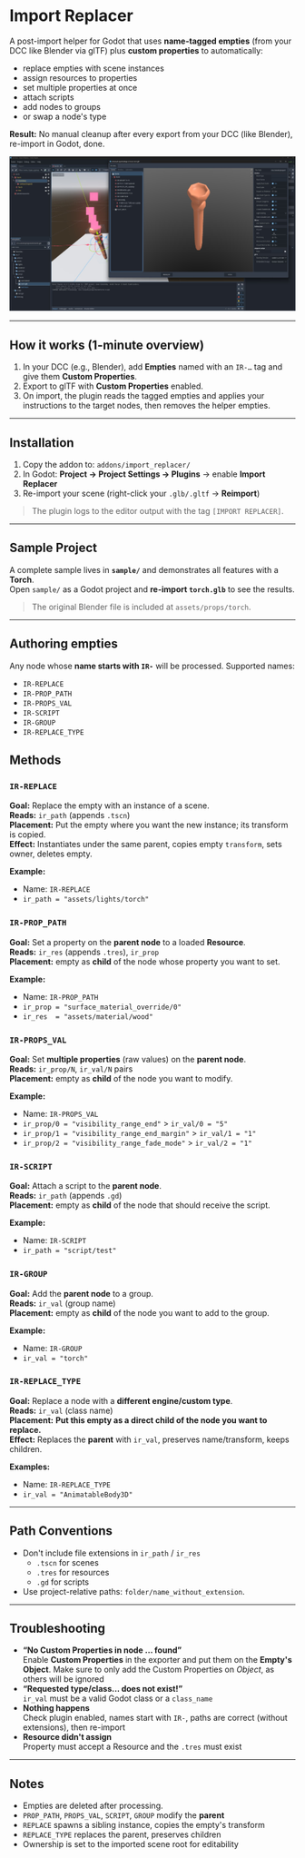 # Import Replacer

A post-import helper for Godot that uses **name-tagged empties** (from your DCC like Blender via glTF) plus **custom properties** to automatically:

- replace empties with scene instances
- assign resources to properties
- set multiple properties at once
- attach scripts
- add nodes to groups
- or swap a node's type

**Result:** No manual cleanup after every export from your DCC (like Blender), re-import in Godot, done.

![Sample inside Godot](godot.jpg)

---

## How it works (1-minute overview)

1. In your DCC (e.g., Blender), add **Empties** named with an `IR-…` tag and give them **Custom Properties**.
2. Export to glTF with **Custom Properties** enabled.
3. On import, the plugin reads the tagged empties and applies your instructions to the target nodes, then removes the helper empties.

---

## Installation

1. Copy the addon to: `addons/import_replacer/`
2. In Godot: **Project → Project Settings → Plugins** → enable **Import Replacer**
3. Re-import your scene (right-click your `.glb/.gltf` → **Reimport**)

> The plugin logs to the editor output with the tag `[IMPORT REPLACER]`.

---

## Sample Project

A complete sample lives in **`sample/`** and demonstrates all features with a **Torch**.  
Open `sample/` as a Godot project and **re-import `torch.glb`** to see the results.

> The original Blender file is included at `assets/props/torch`.

---

## Authoring empties

Any node whose **name starts with `IR-`** will be processed. Supported names:

- `IR-REPLACE`
- `IR-PROP_PATH`
- `IR-PROPS_VAL`
- `IR-SCRIPT`
- `IR-GROUP`
- `IR-REPLACE_TYPE`

## Methods

### `IR-REPLACE`

**Goal:** Replace the empty with an instance of a scene.  
**Reads:** `ir_path` (appends `.tscn`)  
**Placement:** Put the empty where you want the new instance; its transform is copied.  
**Effect:** Instantiates under the same parent, copies empty `transform`, sets owner, deletes empty.

**Example:**

- Name: `IR-REPLACE`
- `ir_path = "assets/lights/torch"`

### `IR-PROP_PATH`

**Goal:** Set a property on the **parent node** to a loaded **Resource**.  
**Reads:** `ir_res` (appends `.tres`), `ir_prop`  
**Placement:** empty as **child** of the node whose property you want to set.

**Example:**

- Name: `IR-PROP_PATH`
- `ir_prop = "surface_material_override/0"`
- `ir_res  = "assets/material/wood"`

### `IR-PROPS_VAL`

**Goal:** Set **multiple properties** (raw values) on the **parent node**.  
**Reads:** `ir_prop/N`, `ir_val/N` pairs  
**Placement:** empty as **child** of the node you want to modify.

**Example:**

- Name: `IR-PROPS_VAL`
- `ir_prop/0 = "visibility_range_end"` > `ir_val/0 = "5"`
- `ir_prop/1 = "visibility_range_end_margin"` > `ir_val/1 = "1"`
- `ir_prop/2 = "visibility_range_fade_mode"` > `ir_val/2 = "1"`

### `IR-SCRIPT`

**Goal:** Attach a script to the **parent node**.  
**Reads:** `ir_path` (appends `.gd`)  
**Placement:** empty as **child** of the node that should receive the script.

**Example:**

- Name: `IR-SCRIPT`
- `ir_path = "script/test"`

### `IR-GROUP`

**Goal:** Add the **parent node** to a group.  
**Reads:** `ir_val` (group name)  
**Placement:** empty as **child** of the node you want to add to the group.

**Example:**

- Name: `IR-GROUP`
- `ir_val = "torch"`

### `IR-REPLACE_TYPE`

**Goal:** Replace a node with a **different engine/custom type**.  
**Reads:** `ir_val` (class name)  
**Placement:** **Put this empty as a direct child of the node you want to replace.**  
**Effect:** Replaces the **parent** with `ir_val`, preserves name/transform, keeps children.

**Examples:**

- Name: `IR-REPLACE_TYPE`
- `ir_val = "AnimatableBody3D"`

---

## Path Conventions

- Don't include file extensions in `ir_path` / `ir_res`
  - `.tscn` for scenes
  - `.tres` for resources
  - `.gd` for scripts
- Use project-relative paths: `folder/name_without_extension`.

---

## Troubleshooting

- **“No Custom Properties in node … found”**  
  Enable **Custom Properties** in the exporter and put them on the **Empty's Object**. Make sure to only add the Custom Properties on _Object_, as others will be ignored
- **“Requested type/class... does not exist!”**  
  `ir_val` must be a valid Godot class or a `class_name`
- **Nothing happens**  
  Check plugin enabled, names start with `IR-`, paths are correct (without extensions), then re-import
- **Resource didn't assign**  
  Property must accept a Resource and the `.tres` must exist

---

## Notes

- Empties are deleted after processing.
- `PROP_PATH`, `PROPS_VAL`, `SCRIPT`, `GROUP` modify the **parent**
- `REPLACE` spawns a sibling instance, copies the empty's transform
- `REPLACE_TYPE` replaces the parent, preserves children
- Ownership is set to the imported scene root for editability
